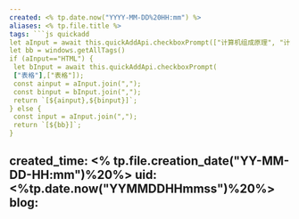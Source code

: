 ```yaml
---
created: <% tp.date.now("YYYY-MM-DD%20HH:mm") %>
aliases: <% tp.file.title %>
tags: ```js quickadd
let aInput = await this.quickAddApi.checkboxPrompt(["计算机组成原理", "计算机网络", "计算机操作系统", "JavaScript", "Python","HTML","CSS","标签"],["HTML"]);
let bb = windows.getAllTags()
if (aInput=="HTML") {
 let bInput = await this.quickAddApi.checkboxPrompt(
 ["表格"],["表格"]);
 const ainput = aInput.join(",");
 const binput = bInput.join(",");
 return `[${ainput},${binput}]`; 
} else {
 const input = aInput.join(",");
 return `[${bb}]`;
}
```
created_time: <% tp.file.creation_date("YY-MM-DD-HH:mm")%20%>
uid: <%tp.date.now("YYMMDDHHmmss")%20%>
blog: 
---
```

